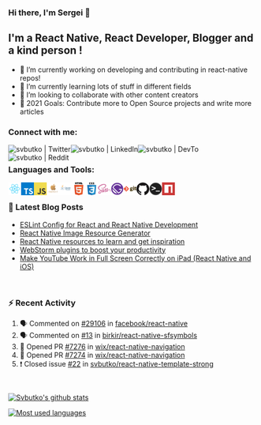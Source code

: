 ### Hi there, I'm Sergei 👋
## I'm a React Native, React Developer, Blogger and a kind person !

- 🔭 I’m currently working on developing and contributing in react-native repos!
- 🌱 I’m currently learning lots of stuff in different fields
- 👯 I’m looking to collaborate with other content creators
- 🥅 2021 Goals: Contribute more to Open Source projects and write more articles

### Connect with me:

[<img align="left" alt="svbutko | Twitter" src="https://img.shields.io/badge/Twitter-1DA1F2?style=for-the-badge&logo=twitter&logoColor=white" />][twitter]
[<img align="left" alt="svbutko | LinkedIn" src="https://img.shields.io/badge/LinkedIn-0077B5?style=for-the-badge&logo=linkedin&logoColor=white" />][linkedin]
[<img align="left" alt="svbutko | DevTo" src="https://img.shields.io/badge/dev.to-0A0A0A?style=for-the-badge&logo=dev.to&logoColor=white" />][devdotto]
[<img align="left" alt="svbutko | Reddit" src="https://img.shields.io/badge/Reddit-FF4500?style=for-the-badge&logo=reddit&logoColor=white" />][reddit]

<br />

### Languages and Tools:

<img align="left" alt="React-Native" width="26px" src="https://raw.githubusercontent.com/github/explore/80688e429a7d4ef2fca1e82350fe8e3517d3494d/topics/react-native/react-native.png" />
<img align="left" alt="TypeScript" width="26px" src="https://raw.githubusercontent.com/github/explore/80688e429a7d4ef2fca1e82350fe8e3517d3494d/topics/typescript/typescript.png" />
<img align="left" alt="JavaScript" width="26px" src="https://raw.githubusercontent.com/github/explore/80688e429a7d4ef2fca1e82350fe8e3517d3494d/topics/javascript/javascript.png" />
<img align="left" alt="Objective-C" width="26px" src="https://raw.githubusercontent.com/github/explore/80688e429a7d4ef2fca1e82350fe8e3517d3494d/topics/objective-c/objective-c.png" />
<img align="left" alt="Java" width="26px" src="https://raw.githubusercontent.com/github/explore/80688e429a7d4ef2fca1e82350fe8e3517d3494d/topics/java/java.png" />
<img align="left" alt="HTML5" width="26px" src="https://raw.githubusercontent.com/github/explore/80688e429a7d4ef2fca1e82350fe8e3517d3494d/topics/html/html.png" />
<img align="left" alt="CSS3" width="26px" src="https://raw.githubusercontent.com/github/explore/80688e429a7d4ef2fca1e82350fe8e3517d3494d/topics/css/css.png" />
<img align="left" alt="Sass" width="26px" src="https://raw.githubusercontent.com/github/explore/80688e429a7d4ef2fca1e82350fe8e3517d3494d/topics/sass/sass.png" />
<img align="left" alt="Gatsby" width="26px" src="https://raw.githubusercontent.com/github/explore/e94815998e4e0713912fed477a1f346ec04c3da2/topics/gatsby/gatsby.png" />
<img align="left" alt="Git" width="26px" src="https://raw.githubusercontent.com/github/explore/80688e429a7d4ef2fca1e82350fe8e3517d3494d/topics/git/git.png" />
<img align="left" alt="GitHub" width="26px" src="https://raw.githubusercontent.com/github/explore/78df643247d429f6cc873026c0622819ad797942/topics/github/github.png" />
<img align="left" alt="Terminal" width="26px" src="https://raw.githubusercontent.com/github/explore/80688e429a7d4ef2fca1e82350fe8e3517d3494d/topics/terminal/terminal.png" />
<img align="left" alt="NPM" width="26px" src="https://raw.githubusercontent.com/github/explore/80688e429a7d4ef2fca1e82350fe8e3517d3494d/topics/npm/npm.png" />

<br />

### 📕 Latest Blog Posts

<!-- BLOG-POST-LIST:START -->
- [ESLint Config for React and React Native Development](https://dev.to/svbutko/eslint-config-for-react-and-react-native-development-25m)
- [React Native Image Resource Generator](https://dev.to/svbutko/react-native-image-resource-generator-m14)
- [React Native resources to learn and get inspiration](https://dev.to/svbutko/react-native-resources-to-learn-and-get-inspiration-1845)
- [WebStorm plugins to boost your productivity](https://dev.to/svbutko/webstorm-plugins-to-boost-your-productivity-nac)
- [Make YouTube Work in Full Screen Correctly on iPad (React Native and iOS)](https://medium.com/@svbutko/make-youtube-work-in-full-screen-correctly-on-ipad-react-native-and-ios-43e1ef7120c0?source=rss-e75d58c9786------2)
<!-- BLOG-POST-LIST:END -->

<br />

### ⚡️ Recent Activity

<!--START_SECTION:activity-->
1. 🗣 Commented on [#29106](https://github.com/facebook/react-native/issues/29106) in [facebook/react-native](https://github.com/facebook/react-native)
2. 🗣 Commented on [#13](https://github.com/birkir/react-native-sfsymbols/issues/13) in [birkir/react-native-sfsymbols](https://github.com/birkir/react-native-sfsymbols)
3. 💪 Opened PR [#7276](https://github.com/wix/react-native-navigation/pull/7276) in [wix/react-native-navigation](https://github.com/wix/react-native-navigation)
4. 💪 Opened PR [#7274](https://github.com/wix/react-native-navigation/pull/7274) in [wix/react-native-navigation](https://github.com/wix/react-native-navigation)
5. ❗️ Closed issue [#22](https://github.com/svbutko/react-native-template-strong/issues/22) in [svbutko/react-native-template-strong](https://github.com/svbutko/react-native-template-strong)
<!--END_SECTION:activity-->

<br />

[![Svbutko's github stats](https://github-readme-stats.vercel.app/api?username=svbutko&count_private=true&show_icons=true&bg_color=30,e96443,904e95&title_color=fff&text_color=fff&icon_color=fff)]()

[![Most used languages](https://github-readme-stats.vercel.app/api/top-langs/?username=svbutko&bg_color=30,e96443,904e95&title_color=fff&text_color=fff&icon_color=fff)]()


[twitter]: https://twitter.com/svbutko
[linkedin]: https://linkedin.com/in/svbutko
[medium]: https://medium.com/@svbutko
[devdotto]: https://dev.to/svbutko
[reddit]: https://www.reddit.com/user/S3rg1usz
